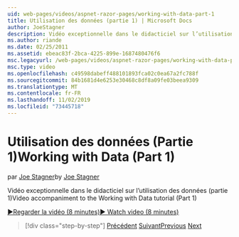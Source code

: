 ```yaml
---
uid: web-pages/videos/aspnet-razor-pages/working-with-data-part-1
title: Utilisation des données (partie 1) | Microsoft Docs
author: JoeStagner
description: Vidéo exceptionnelle dans le didacticiel sur l’utilisation des données (partie 1)
ms.author: riande
ms.date: 02/25/2011
ms.assetid: ebeac83f-2bca-4225-899e-1687480476f6
msc.legacyurl: /web-pages/videos/aspnet-razor-pages/working-with-data-part-1
msc.type: video
ms.openlocfilehash: c49598dabeff488101893fca02c0ea67a2fc788f
ms.sourcegitcommit: 84b1681d4e6253e30468c8df8a09fe03beea9309
ms.translationtype: MT
ms.contentlocale: fr-FR
ms.lasthandoff: 11/02/2019
ms.locfileid: "73445718"
---
```

# <a name="working-with-data-part-1"></a><span data-ttu-id="00297-103">Utilisation des données (Partie 1)</span><span class="sxs-lookup"><span data-stu-id="00297-103">Working with Data (Part 1)</span></span>

<span data-ttu-id="00297-104">par [Joe Stagner](https://github.com/JoeStagner)</span><span class="sxs-lookup"><span data-stu-id="00297-104">by [Joe Stagner](https://github.com/JoeStagner)</span></span>

<span data-ttu-id="00297-105">Vidéo exceptionnelle dans le didacticiel sur l’utilisation des données (partie 1)</span><span class="sxs-lookup"><span data-stu-id="00297-105">Video accompaniment to the Working with Data tutorial (Part 1)</span></span>

<span data-ttu-id="00297-106">[&#9654;Regarder la vidéo (8 minutes)](https://channel9.msdn.com/Blogs/ASP-NET-Site-Videos/working-with-data-(part-1))</span><span class="sxs-lookup"><span data-stu-id="00297-106">[&#9654; Watch video (8 minutes)](https://channel9.msdn.com/Blogs/ASP-NET-Site-Videos/working-with-data-(part-1))</span></span>

> [!div class="step-by-step"]
> <span data-ttu-id="00297-107">[Précédent](working-with-forms-part-2.md)
> [Suivant](working-with-data-part-2.md)</span><span class="sxs-lookup"><span data-stu-id="00297-107">[Previous](working-with-forms-part-2.md)
[Next](working-with-data-part-2.md)</span></span>
